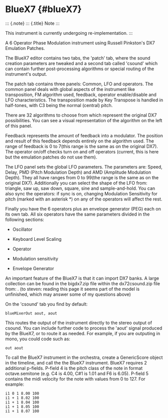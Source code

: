 BlueX7 {#blueX7}
======

::: {.note}
::: {.title}
Note
:::

This instrument is currently undergoing re-implementation.
:::

A 6 Operator Phase Modulation instrument using Russell Pinkston's DX7
Emulation Patches.

The BlueX7 editor contains two tabs, the 'patch' tab, where the sound
creation parameters are tweaked and a second tab called 'csound' which
can contain further post-processing algorithms or special routing of the
instrument's output.

The patch tab contains three panels: Common, LFO and operators. The
common panel deals with global aspects of the instrument like
transposition, FM algorithm used, feedback, operator enable/disable and
LFO characteristics. The transposition made by Key Transpose is handled
in half-tones, with C3 being the normal (central) pitch.

There are 32 algorithms to choose from which represent the original DX7
possibilities. You can see a visual representation of the algorithm on
the left of this panel.

Feedback represents the amount of feedback into a modulator. The
position and result of this feedback depends entirely on the algorithm
used. The range of feedback is 0 to 7(this range is the same as on the
original DX7). The operator on/off checks turn on and off operators
(current, this is here but the emulation patches do not use them).

The LFO panel sets the global LFO parameters. The parameters are: Speed,
Delay, PMD (Pitch Modulation Depth) and AMD (Amplitude Modulation
Depth). They all have ranges from 0 to 99(the range is the same as on
the original DX7). Additionally you can select the shape of the LFO
from: triangle, saw up, saw down, square, sine and sample-and-hold. You
can also sync the operators: if sync is on, changing Modulation
Sensitivity for pitch (marked with an asterisk \*) on any of the
operators will affect the rest.

Finally you have the 6 operators plus an envelope generator (PEG) each
on its own tab. All six operators have the same parameters divided in
the following sections:

-   Oscillator

-   Keyboard Level Scaling

-   Operator

-   Modulation sensitivity

-   Envelope Generator

An important feature of the BlueX7 is that it can import DX7 banks. A
large collection can be found in the bigdx7.zip file within the
dx72csound.zip file from: [](http://www.parnasse.com/dx72csnd.shtml).
(to steven: reading this page it seems part of the model is unfinished,
which may answer some of my questions above)

On the 'csound' tab you find by default:

    blueMixerOut aout, aout

This routes the output of the instrument directly to the stereo output
of csound. You can include further code to process the 'aout' signal
produced by the BlueX7, or to route it as needed. For example, if you
are outputing in mono, you could code such as:

    out aout

To call the BlueX7 instrument in the orchestra, create a GenericScore
object in the timeline, and call the the BlueX7 instrument. BlueX7
requires 2 additional p-fields. P-field 4 is the pitch class of the note
in format octave.semitone (e.g. C4 is 4.00, C\#1 is 1.01 and F6 is
6.05). P-field 5 contains the midi velocity for the note with values
from 0 to 127. For example:

    i1 0 1 8.00 100
    i1 + 1 8.02 100
    i1 + 1 8.04 100
    i1 + 1 8.05 100
    i1 + 1 8.07 100
